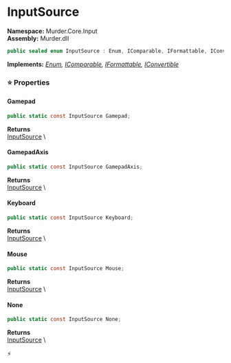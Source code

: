 # InputSource

**Namespace:** Murder.Core.Input \
**Assembly:** Murder.dll

```csharp
public sealed enum InputSource : Enum, IComparable, IFormattable, IConvertible
```

**Implements:** _[Enum](https://learn.microsoft.com/en-us/dotnet/api/System.Enum?view=net-7.0), [IComparable](https://learn.microsoft.com/en-us/dotnet/api/System.IComparable?view=net-7.0), [IFormattable](https://learn.microsoft.com/en-us/dotnet/api/System.IFormattable?view=net-7.0), [IConvertible](https://learn.microsoft.com/en-us/dotnet/api/System.IConvertible?view=net-7.0)_

### ⭐ Properties
#### Gamepad
```csharp
public static const InputSource Gamepad;
```

**Returns** \
[InputSource](../..//Murder/Core/Input/InputSource.html) \
#### GamepadAxis
```csharp
public static const InputSource GamepadAxis;
```

**Returns** \
[InputSource](../..//Murder/Core/Input/InputSource.html) \
#### Keyboard
```csharp
public static const InputSource Keyboard;
```

**Returns** \
[InputSource](../..//Murder/Core/Input/InputSource.html) \
#### Mouse
```csharp
public static const InputSource Mouse;
```

**Returns** \
[InputSource](../..//Murder/Core/Input/InputSource.html) \
#### None
```csharp
public static const InputSource None;
```

**Returns** \
[InputSource](../..//Murder/Core/Input/InputSource.html) \


⚡
